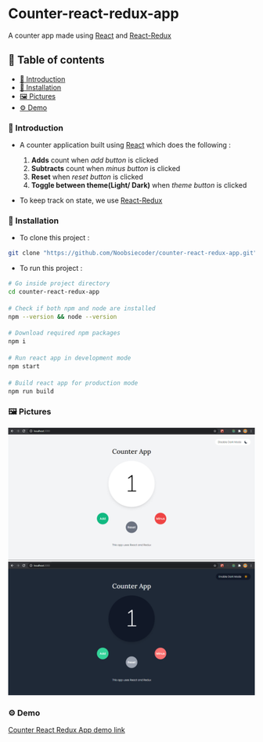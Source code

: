 # Counter-react-redux-app

A counter app made using [React](https://reactjs.org/) and [React-Redux](https://react-redux.js.org/)

## 📑 Table of contents


  - [📕 Introduction](#-introduction)
  - [🚀 Installation](#-installation)
  - [🖼 Pictures](#-pictures)
  - [⚙ Demo](#-demo)

### 📕 Introduction

- A counter application built using [React](https://reactjs.org/) which does the following :

  1. **Adds** count when _add button_ is clicked
  2. **Subtracts** count when _minus button_ is clicked
  3. **Reset** when _reset button_ is clicked
  4. **Toggle between theme(Light/ Dark)** when _theme button_ is clicked

- To keep track on state, we use [React-Redux](https://react-redux.js.org/)

### 🚀 Installation

- To clone this project :

```bash
git clone "https://github.com/Noobsiecoder/counter-react-redux-app.git"
```

- To run this project :

```bash
# Go inside project directory
cd counter-react-redux-app

# Check if both npm and node are installed
npm --version && node --version

# Download required npm packages
npm i

# Run react app in development mode
npm start

# Build react app for production mode
npm run build
```

### 🖼 Pictures

![light_theme](template/light-theme.png)
![dark_them](template/dark-theme.png)

### ⚙ Demo

[Counter React Redux App demo link](https://counter-react-redux-app.netlify.app)
